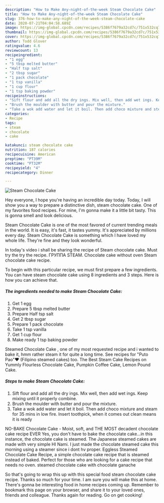 ```yaml
---
description: "How to Make Any-night-of-the-week Steam Chocolate Cake"
title: "How to Make Any-night-of-the-week Steam Chocolate Cake"
slug: 376-how-to-make-any-night-of-the-week-steam-chocolate-cake
date: 2020-07-21T04:04:58.689Z
image: https://img-global.cpcdn.com/recipes/5386f7679a32cd7c/751x532cq70/steam-chocolate-cake-recipe-main-photo.jpg
thumbnail: https://img-global.cpcdn.com/recipes/5386f7679a32cd7c/751x532cq70/steam-chocolate-cake-recipe-main-photo.jpg
cover: https://img-global.cpcdn.com/recipes/5386f7679a32cd7c/751x532cq70/steam-chocolate-cake-recipe-main-photo.jpg
author: Todd Glover
ratingvalue: 4.6
reviewcount: 13
recipeingredient:
- "1 egg"
- "5 tbsp melted butter"
- "Half tsp salt"
- "2 tbsp sugar"
- "1 pack chocolate"
- "1 tsp vanilla"
- "1 cup flour"
- "1 tsp baking powder"
recipeinstructions:
- "Sift flour and add all the dry ings. Mix well, then add wet ings. Keep mixing until it properly combine."
- "Brush the moulder with butter and pour the mixture."
- "Take a wok add water and let it boil. Then add choco mixture and steam for 35 mins in low fire. Insert toothpick, when it comes out clean means it is ready"
categories:
- Recipe
tags:
- steam
- chocolate
- cake

katakunci: steam chocolate cake 
nutrition: 187 calories
recipecuisine: American
preptime: "PT39M"
cooktime: "PT32M"
recipeyield: "4"
recipecategory: Dinner

---
```



![Steam Chocolate Cake](https://img-global.cpcdn.com/recipes/5386f7679a32cd7c/751x532cq70/steam-chocolate-cake-recipe-main-photo.jpg)

Hey everyone, I hope you're having an incredible day today. Today, I will show you a way to prepare a distinctive dish, steam chocolate cake. One of my favorites food recipes. For mine, I'm gonna make it a little bit tasty. This is gonna smell and look delicious.

Steam Chocolate Cake is one of the most favored of current trending meals in the world. It is easy, it's fast, it tastes yummy. It's appreciated by millions every day. Steam Chocolate Cake is something which I have loved my whole life. They're fine and they look wonderful.

In today&#39;s video i shall be sharing the recipe of Steam chocolate cake. Must try the try the recipe. ГРУППА STEAM. Chocolate cake without oven Steam chocolate cake recipe.


To begin with this particular recipe, we must first prepare a few ingredients. You can have steam chocolate cake using 8 ingredients and 3 steps. Here is how you can achieve that.

<!--inarticleads1-->

##### The ingredients needed to make Steam Chocolate Cake:

1. Get 1 egg
1. Prepare 5 tbsp melted butter
1. Prepare Half tsp salt
1. Get 2 tbsp sugar
1. Prepare 1 pack chocolate
1. Take 1 tsp vanilla
1. Get 1 cup flour
1. Make ready 1 tsp baking powder


Steamed Chocolate Cake , one of my most requested recipe and i wanted to bake it, hmm rather steam it for quite a long time. See recipes for &#34;Puto Pao&#34;♥️ (Filipino steamed cakes) too. The Best Steam Cake Recipes on Yummly Flourless Chocolate Cake, Pumpkin Coffee Cake, Lemon Pound Cake. 

<!--inarticleads2-->

##### Steps to make Steam Chocolate Cake:

1. Sift flour and add all the dry ings. Mix well, then add wet ings. Keep mixing until it properly combine.
1. Brush the moulder with butter and pour the mixture.
1. Take a wok add water and let it boil. Then add choco mixture and steam for 35 mins in low fire. Insert toothpick, when it comes out clean means it is ready


NO-BAKE Chocolate Cake - Moist, soft, and THE MOST decadent chocolate cake recipe EVER Yes, you don&#39;t have to bake the chocolate cake…in this instance, the chocolate cake is steamed. The Japanese steamed cakes are made with very simple HI Nami. I just made the chocolate steamed cake this morning using a steamer since i dont hv proper. Eggless Steamed Chocolate Cake Recipe, a simple chocolate cake recipe that is steamed instead of baked. Perfect for those who are looking for a cake recipe that needs no oven. steamed chocolate cake with chocolate ganache 

So that's going to wrap this up with this special food steam chocolate cake recipe. Thanks so much for your time. I am sure you will make this at home. There's gonna be interesting food in home recipes coming up. Remember to bookmark this page on your browser, and share it to your loved ones, friends and colleague. Thanks again for reading. Go on get cooking!
